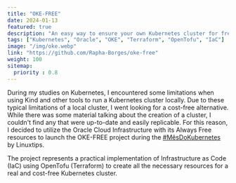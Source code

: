 ```yaml
---
title: "OKE-FREE"
date: 2024-01-13
featured: true
description: "An easy way to ensure your own Kubernetes cluster for free and forever."
tags: ["Kubernetes", "Oracle", "OKE", "Terraform", "OpenTofu", "IaC"]
image: "/img/oke.webp"
link: "https://github.com/Rapha-Borges/oke-free"
weight: 100
sitemap:
  priority : 0.8
---
```


During my studies on Kubernetes, I encountered some limitations when using Kind and other tools to run a Kubernetes cluster locally. Due to these typical limitations of a local cluster, I went looking for a cost-free alternative. While there was some material talking about the creation of a cluster, I couldn't find any that were up-to-date and easily replicable. For this reason, I decided to utilize the Oracle Cloud Infrastructure with its Always Free resources to launch the OKE-FREE project during the [#MêsDoKubernetes](https://github.com/linuxtips/MesDoKubernetes) by Linuxtips.

The project represents a practical implementation of Infrastructure as Code (IaC) using OpenTofu (Terraform) to create all the necessary resources for a real and cost-free Kubernetes cluster.